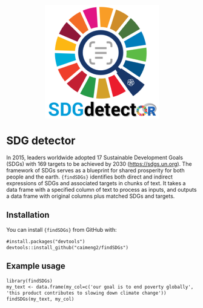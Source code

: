 <p align="center">
  <img src="/data/SDG_detector.png" width="300" height="300"/>
</p>

# SDG detector

In 2015, leaders worldwide adopted 17 Sustainable Development Goals (SDGs) with 169 targets to be achieved by 2030 (https://sdgs.un.org). The framework of SDGs serves as a blueprint for shared prosperity for both people and the earth. `{findSDGs}` identifies both direct and indirect expressions of SDGs and associated targets in chunks of text. It takes a data frame with a specified column of text to process as inputs, and outputs a data frame with original columns plus matched SDGs and targets.

## Installation

You can install `{findSDGs}` from GitHub with:

    #install.packages("devtools")
    devtools::install_github("caimeng2/findSDGs")
    
## Example usage

    library(findSDGs)
    my_text <- data.frame(my_col=c('our goal is to end poverty globally', 'this product contributes to slowing down climate change'))
    findSDGs(my_text, my_col)
